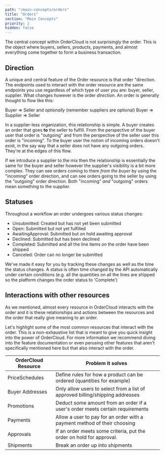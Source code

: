 ```yaml
---
path: "/main-concepts/orders"
title: "Orders"
section: "Main Concepts"
priority: 2
hidden: false
---
```


The central concept within OrderCloud is not surprisingly the order. This is the object where buyers, sellers, products, payments, and almost everything come together to form a business transaction.

## Direction

A unique and central feature of the Order resource is that order "direction. The endpoints used to interact with the order resource are the same endpoints you use regardless of which type of user you are: buyer, seller, supplier. What changes however is the order *direction*. An order is generally thought to flow like this:

Buyer => Seller
and *optionally* (remember suppliers are optional)
Buyer => Supplier => Seller

In a supplier-less organization, this relationship is simple. A buyer creates an order that goes **to** the seller to fulfill. From the perspective of the buyer user that order is "outgoing" and from the perspective of the seller user this order is "incoming". To the buyer user the notion of incoming orders doesn't exist, in the say way that a seller does not have any outgoing orders. They're at the edges of this flow.

If we introduce a supplier to the mix then the relationship is essentially the same for the buyer and seller however the supplier's visibility is a bit more complex. They can see orders coming to them *from the buyer* by using the "incoming" order direction, and can see orders going to the seller by using the "outgoing" order direction. Both "incoming" *and* "outgoing" orders mean something to the supplier.

## Statuses

Throughout a workflow an order undergoes various status changes:

- Unsubmitted: Created but has not yet been submitted
- Open: Submitted but not yet fulfilled
- AwaitingApproval: Submitted but on hold awaiting approval
- Declined: Submitted but has been declined
- Completed: Submitted and all the line items on the order have been shipped
- Canceled: Order can no longer be submitted

We've made it easy for you by tracking these changes as well as the time the status changes.  A status is often time changed by the API automatically under certain conditions (e.g. all the quantities on all the lines are shipped so the platform changes the order status to 'Complete')

## Interactions with other resources

As we mentioned, almost every resource in OrderCloud interacts with the order and it is these relationships and actions between the resources and the order that really give meaning to an order.

Let's highlight some of the most common resources that interact with the order. This is a non-exhaustive list that is meant to give you quick insight into the power of OrderCloud. For more information we recommend diving into the feature documentation or even perusing other features that aren't specifically mentioned here but that also interact with the order.

| OrderCloud Resource  | Problem it solves                                                             |
|----------------------|-------------------------------------------------------------------------------|
| PriceSchedules       | Define rules for how a product can be ordered (quantities for example)        |
| Buyer Addresses      | Only allow users to select from a list of approved billing/shipping addresses |
| Promotions           | Deduct some amount from an order if a user's order meets certain requirements |
| Payments             | Allow a user to pay for an order with a payment method of their choosing      |
| Approvals            | If an order meets some criteria, put the order on hold for approval.          |
| Shipments            | Break an order up into shipments                                              |
